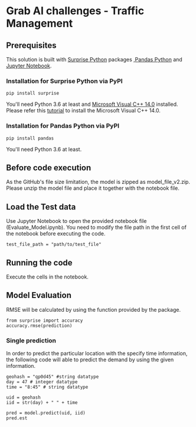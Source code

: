 # Grab AI challenges - Traffic Management

## Prerequisites
This solution is built with [Surprise Python](http://surpriselib.com/) packages ,[Pandas Python](https://pandas.pydata.org/) and [Jupyter Notebook](https://jupyter.org/).

### Installation for Surprise Python via PyPI
```
pip install surprise
```
You'll need Python 3.6 at least and [Microsoft Visual C++ 14.0](https://visualstudio.microsoft.com/thank-you-downloading-visual-studio/?sku=BuildTools&rel=16) installed. Please refer this [tutorial](https://www.scivision.dev/python-windows-visual-c-14-required/) to install the Microsoft Visual C++ 14.0.

### Installation for Pandas Python via PyPI
```
pip install pandas
```
You'll need Python 3.6 at least.

## Before code execution
As the GitHub's file size limitation, the model is zipped as model_file_v2.zip. Please unzip the model file and place it together with the notebook file.

## Load the Test data
Use Jupyter Notebook to open the provided notebook file (Evaluate_Model.ipynb).
You need to modify the file path in the first cell of the notebook before executing the code.
```
test_file_path = "path/to/test_file"
```

## Running the code
Execute the cells in the notebook.


## Model Evaluation
RMSE will be calculated by using the function provided by the package.
```
from surprise import accuracy
accuracy.rmse(prediction)
```

### Single prediction
In order to predict the particular location with the specify time information, the following code will able to predict the demand by using the given information.
```
geohash = "qp0d45" #string datatype
day = 47 # integer datatype
time = "8:45" # string datatype

uid = geohash
iid = str(day) + " " + time

pred = model.predict(uid, iid)
pred.est
```
